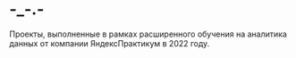 # -_-.-
Проекты, выполненные в рамках расширенного обучения на аналитика данных от компании ЯндексПрактикум в 2022 году.
